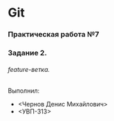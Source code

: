 # Git
### Практическая работа №7
### Задание 2.
###### feature-ветка.
Выполнил:
* <Чернов Денис Михайлович>
* <УВП-313>